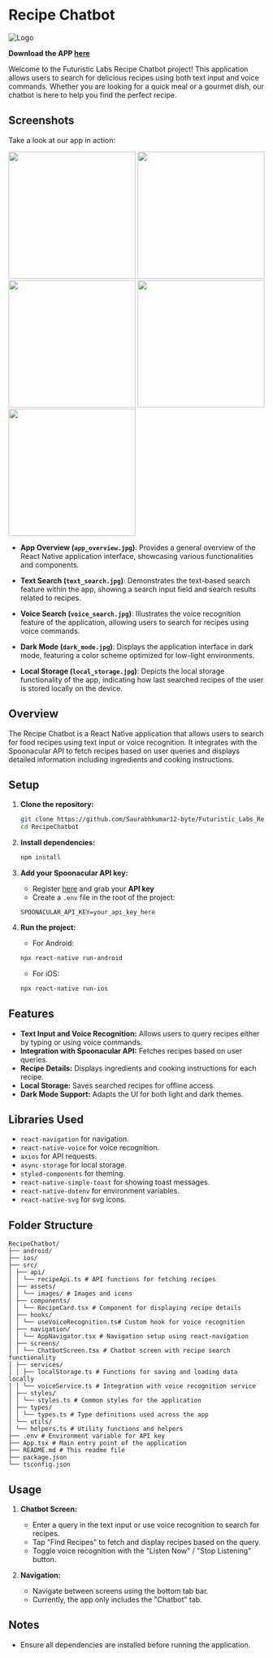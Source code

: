 # Recipe Chatbot

![Logo](https://static.wixstatic.com/media/c19454_13483078c1a04cd5aa4e9e7e619c41aa~mv2.png/v1/fill/w_336,h_61,al_c,q_85,usm_0.66_1.00_0.01,enc_auto/Horizontal%20logo.png)

**Download the APP [here](https://drive.google.com/file/d/13O1PxL_6Q9LiLJ1Si433GCTbzZyQfjYl/view?usp=sharing)**

Welcome to the Futuristic Labs Recipe Chatbot project! This application allows users to search for delicious recipes using both text input and voice commands. Whether you are looking for a quick meal or a gourmet dish, our chatbot is here to help you find the perfect recipe.

## Screenshots
Take a look at our app in action:

<p float="left">
  <img src="src/assets/images/app_overview.jpg" width="250" />
  <img src="src/assets/images/text_search.jpg" width="250" />
  <img src="src/assets/images/voice_search.jpg" width="250" />
  <img src="src/assets/images/dark_mode.jpg" width="250" />
  <img src="src/assets/images/local_storage.jpg" width="250" /> 
</p>

- **App Overview (`app_overview.jpg`)**: Provides a general overview of the React Native application interface, showcasing various functionalities and components.
  
- **Text Search (`text_search.jpg`)**: Demonstrates the text-based search feature within the app, showing a search input field and search results related to recipes.
  
- **Voice Search (`voice_search.jpg`)**: Illustrates the voice recognition feature of the application, allowing users to search for recipes using voice commands.
  
- **Dark Mode (`dark_mode.jpg`)**: Displays the application interface in dark mode, featuring a color scheme optimized for low-light environments.
  
- **Local Storage (`local_storage.jpg`)**: Depicts the local storage functionality of the app, indicating how last searched recipes of the user is stored locally on the device.

## Overview

The Recipe Chatbot is a React Native application that allows users to search for food recipes using text input or voice recognition. It integrates with the Spoonacular API to fetch recipes based on user queries and displays detailed information including ingredients and cooking instructions.

## Setup

1. **Clone the repository:**
    ```bash
    git clone https://github.com/Saurabhkumar12-byte/Futuristic_Labs_RecipeChatbot.git
    cd RecipeChatbot
    ```

2. **Install dependencies:**
    ```bash
    npm install
    ```

3. **Add your Spoonacular API key:**
    - Register [here](https://spoonacular.com/food-api) and grab your **API key**
    - Create a `.env` file in the root of the project:

    ```
    SPOONACULAR_API_KEY=your_api_key_here
    ```

4. **Run the project:**
    - For Android:
    ```bash
    npx react-native run-android
    ```
    - For iOS:
    ```bash
    npx react-native run-ios
    ```

## Features

- **Text Input and Voice Recognition:** Allows users to query recipes either by typing or using voice commands.
- **Integration with Spoonacular API:** Fetches recipes based on user queries.
- **Recipe Details:** Displays ingredients and cooking instructions for each recipe.
- **Local Storage:** Saves searched recipes for offline access.
- **Dark Mode Support:** Adapts the UI for both light and dark themes.

## Libraries Used

- `react-navigation` for navigation.
- `react-native-voice` for voice recognition.
- `axios` for API requests.
- `async-storage` for local storage.
- `styled-components` for theming.
- `react-native-simple-toast` for showing toast messages.
- `react-native-dotenv` for environment variables.
- `react-native-svg` for svg icons.

## Folder Structure

```
RecipeChatbot/
├── android/
├── ios/
├── src/
│ ├── api/
│ │ └── recipeApi.ts # API functions for fetching recipes
│ ├── assets/
│ │ └── images/ # Images and icons
│ ├── components/
│ │ └── RecipeCard.tsx # Component for displaying recipe details
│ ├── hooks/
│ │ └── useVoiceRecognition.ts# Custom hook for voice recognition
│ ├── navigation/
│ │ └── AppNavigator.tsx # Navigation setup using react-navigation
│ ├── screens/
│ │ └── ChatbotScreen.tsx # Chatbot screen with recipe search functionality
│ ├── services/
│ │ ├── localStorage.ts # Functions for saving and loading data locally
│ │ └── voiceService.ts # Integration with voice recognition service
│ ├── styles/
│ │ └── styles.ts # Common styles for the application
│ ├── types/
│ │ └── types.ts # Type definitions used across the app
│ └── utils/
│ └── helpers.ts # Utility functions and helpers
├── .env # Environment variable for API key
├── App.tsx # Main entry point of the application
├── README.md # This readme file
├── package.json
└── tsconfig.json
```


## Usage

1. **Chatbot Screen:**
   - Enter a query in the text input or use voice recognition to search for recipes.
   - Tap "Find Recipes" to fetch and display recipes based on the query.
   - Toggle voice recognition with the "Listen Now" / "Stop Listening" button.

2. **Navigation:**
   - Navigate between screens using the bottom tab bar.
   - Currently, the app only includes the "Chatbot" tab.

## Notes

- Ensure all dependencies are installed before running the application.
